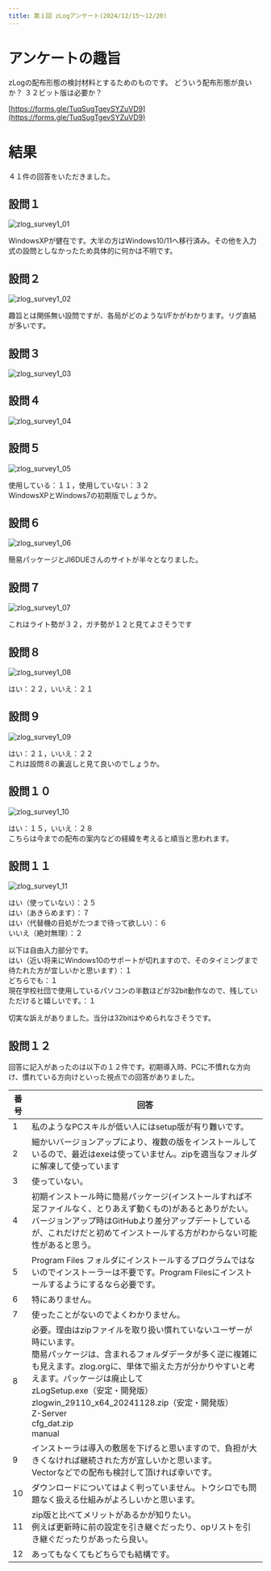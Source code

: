 ```yaml
---
title: 第１回 zLogアンケート(2024/12/15～12/20)
---
```


# アンケートの趣旨

zLogの配布形態の検討材料とするためのものです。
どういう配布形態が良いか？
３２ビット版は必要か？

[https://forms.gle/TuqSugTgevSYZuVD9](https://forms.gle/TuqSugTgevSYZuVD9)

# 結果

４１件の回答をいただきました。

## 設問１

![zlog_survey1_01](https://github.com/user-attachments/assets/3efbf10c-501a-4695-a5db-9e64512a047a)

WindowsXPが健在です。大半の方はWindows10/11へ移行済み。その他を入力式の設問としなかったため具体的に何かは不明です。  

## 設問２

![zlog_survey1_02](https://github.com/user-attachments/assets/6c3defdc-6b49-4d65-9656-396b1177e426)

趣旨とは関係無い設問ですが、各局がどのようなI/Fかがわかります。リグ直結が多いです。  

## 設問３

![zlog_survey1_03](https://github.com/user-attachments/assets/d999ce74-2f75-40b5-90e5-4ab5499943d1)

## 設問４

![zlog_survey1_04](https://github.com/user-attachments/assets/d224c4e9-d6a8-44e5-8f2a-ae51b91612a7)

## 設問５

![zlog_survey1_05](https://github.com/user-attachments/assets/c88674ad-31c9-4a15-ab9e-18d71699992a)

使用している：１１，使用していない：３２  
WindowsXPとWindows7の初期版でしょうか。  

## 設問６

![zlog_survey1_06](https://github.com/user-attachments/assets/3aeba561-5a08-4cb5-952b-15711ecb9d18)

簡易パッケージとJI6DUEさんのサイトが半々となりました。  

## 設問７

![zlog_survey1_07](https://github.com/user-attachments/assets/08327f94-0ca9-4fa3-9a9f-ad1057f12e5e)

これはライト勢が３２，ガチ勢が１２と見てよさそうです  

## 設問８

![zlog_survey1_08](https://github.com/user-attachments/assets/31c4be0a-f71d-4423-a91c-bf44d351f3bd)

はい：２２，いいえ：２１  

## 設問９

![zlog_survey1_09](https://github.com/user-attachments/assets/a79069f7-7ee6-4e85-9e77-fb07d0d4c65b)

はい：２１，いいえ：２２  
これは設問８の裏返しと見て良いのでしょうか。  

## 設問１０

![zlog_survey1_10](https://github.com/user-attachments/assets/7f2eeba0-5995-4765-a6ff-2c1a5718e31e)

はい：１５，いいえ：２８  
こちらは今までの配布の案内などの経緯を考えると順当と思われます。

## 設問１１

![zlog_survey1_11](https://github.com/user-attachments/assets/a8611124-66b2-415f-a692-f4baa91d59e6)

はい（使っていない）：２５  
はい（あきらめます）：７  
はい（代替機の目処がたつまで待って欲しい）：６  
いいえ（絶対無理）：２  
  
以下は自由入力部分です。  
はい（近い将来にWindows10のサポートが切れますので、そのタイミングまで待たれた方が宜しいかと思います）：１  
どちらでも：１  
現在学校社団で使用しているパソコンの半数ほどが32bit動作なので、残していただけると嬉しいです。：１  

切実な訴えがありました。当分は32bitはやめられなさそうです。  

## 設問１２

回答に記入があったのは以下の１２件です。初期導入時、PCに不慣れな方向け、慣れている方向けといった視点での回答がありました。  

|番号|回答|
| --- | --- |
|1|私のようなPCスキルが低い人にはsetup版が有り難いです。|
|2|細かいバージョンアップにより、複数の版をインストールしているので、最近はexeは使っていません。zipを適当なフォルダに解凍して使っています|
|3|使っていない。|
|4|初期インストール時に簡易パッケージ(インストールすれば不足ファイルなく、とりあえず動くもの)があるとありがたい。バージョンアップ時はGitHubより差分アップデートしているが、これだけだと初めてインストールする方がわからない可能性があると思う。|
|5|Program Files フォルダにインストールするプログラムではないのでインストーラーは不要です。Program Filesにインストールするようにするなら必要です。|
|6|特にありません。|
|7|使ったことがないのでよくわかりません。|
|8|必要。理由はzipファイルを取り扱い慣れていないユーザーが時にいます。<br>簡易パッケージは、含まれるフォルダデータが多く逆に複雑にも見えます。zlog.orgに、単体で揃えた方が分かりやすいと考えます。パッケージは廃止して<br>zLogSetup.exe（安定・開発版）<br>zlogwin_29110_x64_20241128.zip（安定・開発版）<br>Z-Server<br>cfg_dat.zip<br>manual<br>|
|9|インストーラは導入の敷居を下げると思いますので、負担が大きくなければ継続された方が宜しいかと思います。<br>Vectorなどでの配布も検討して頂ければ幸いです。|
|10|ダウンロードについてはよく判っていません。トウシロでも問題なく扱える仕組みがよろしいかと思います。|
|11|zip版と比べてメリットがあるかが知りたい。<br>例えば更新時に前の設定を引き継ぐだったり、opリストを引き継ぐだったりがあったら良い。|
|12|あってもなくてもどちらでも結構です。|

